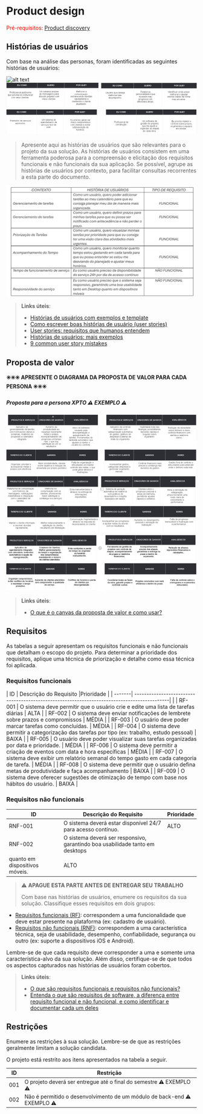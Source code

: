 # Product design

<span style="color:red">Pré-requisitos: <a href="02-Product-discovery.md"> Product discovery</a></span>




## Histórias de usuários

Com base na análise das personas, foram identificadas as seguintes histórias de usuários:

![alt text](<images/Historias de usuário.png>)
![alt text](<images/Historias de usuario 2.png>)
![alt text](<images/Historias de usuario 3.png>)


> Apresente aqui as histórias de usuários que são relevantes para o projeto da sua solução. As histórias de usuários consistem em uma ferramenta poderosa para a compreensão e elicitação dos requisitos funcionais e não funcionais da sua aplicação. Se possível, agrupe as histórias de usuários por contexto, para facilitar consultas recorrentes a esta parte do documento.

![alt text](images/HISTORIADEUSUARIOS.png)


> **Links úteis**:
> - [Histórias de usuários com exemplos e template](https://www.atlassian.com/br/agile/project-management/user-stories)
> - [Como escrever boas histórias de usuário (user stories)](https://medium.com/vertice/como-escrever-boas-users-stories-hist%C3%B3rias-de-usu%C3%A1rios-b29c75043fac)
> - [User stories: requisitos que humanos entendem](https://www.luiztools.com.br/post/user-stories-descricao-de-requisitos-que-humanos-entendem/)
> - [Histórias de usuários: mais exemplos](https://www.reqview.com/doc/user-stories-example.html)
> - [9 common user story mistakes](https://airfocus.com/blog/user-story-mistakes/)


## Proposta de valor

**✳️✳️✳️ APRESENTE O DIAGRAMA DA PROPOSTA DE VALOR PARA CADA PERSONA ✳️✳️✳️**

##### Proposta para a persona XPTO ⚠️ EXEMPLO ⚠️

![alt text](<images/Proposta de valor.png>)
![alt text](<images/Proposta de valor 2.png>)
![alt text](<images/Proposta de valor 3.png>)




> **Links úteis**:
> - [O que é o canvas da proposta de valor e como usar?](https://www.youtube.com/watch?v=Iqb-8Q_eiiA)

## Requisitos

As tabelas a seguir apresentam os requisitos funcionais e não funcionais que detalham o escopo do projeto. Para determinar a prioridade dos requisitos, aplique uma técnica de priorização e detalhe como essa técnica foi aplicada.

### Requisitos funcionais

| ID     | Descrição do Requisito                                                                      |Prioridade |
| -------| --------------------------------------------------------------------------------------------|           |
| RF-001 | O sistema deve permitir que o usuário crie e edite uma lista de tarefas diárias             | ALTA      |
| RF-002 | O sistema deve enviar notificações de lembrete sobre prazos e compromissos                  | MÉDIA     |
| RF-003 | O usuário deve poder marcar tarefas como concluídas.                                        | MÉDIA     |
| RF-004 | O sistema deve permitir a categorização das tarefas por tipo (ex: trabalho, estudo pessoal) | BAIXA     |
| RF-005 | O usuário deve poder visualizar suas tarefas organizadas por data e prioridade.             | MÉDIA     |
| RF-006 | O sistema deve permitir a criação de eventos com data e hora específicas                    | MÉDIA     |
| RF-007 | O sistema deve exibir um relatório semanal do tempo gasto em cada categoria de tarefa.      | MÉDIA     |
| RF-008 | O sistema deve permitir que o usuário defina metas de produtividade e faça acompanhamento   | BAIXA     |
| RF-009 | O sistema deve oferecer sugestões de otimização de tempo com base nos hábitos do usuário.   | BAIXA     |

### Requisitos não funcionais

| ID      | Descrição do Requisito                                                                | Prioridade |
| ------- | ------------------------------------------------------------------------------------- | ---------- |
| RNF-001 | O sistema deverá estar disponível 24/7 para acesso contínuo.                          |  ALTO      |
| RNF-002 | O sistema deverá ser responsivo, garantindo boa usabilidade tanto em desktops
           quanto em dispositivos móveis.                                                          |  ALTO      |

> ⚠️ **APAGUE ESTA PARTE ANTES DE ENTREGAR SEU TRABALHO**
>
> Com base nas histórias de usuários, enumere os requisitos da sua solução. Classifique esses requisitos em dois grupos:

- [Requisitos funcionais
 (RF)](https://pt.wikipedia.org/wiki/Requisito_funcional):
 correspondem a uma funcionalidade que deve estar presente na
  plataforma (ex: cadastro de usuário).
- [Requisitos não funcionais
  (RNF)](https://pt.wikipedia.org/wiki/Requisito_n%C3%A3o_funcional):
  correspondem a uma característica técnica, seja de usabilidade,
  desempenho, confiabilidade, segurança ou outro (ex: suporte a
  dispositivos iOS e Android).

Lembre-se de que cada requisito deve corresponder a uma e somente uma característica-alvo da sua solução. Além disso, certifique-se de que todos os aspectos capturados nas histórias de usuários foram cobertos.

> **Links úteis**:
> - [O que são requisitos funcionais e requisitos não funcionais?](https://codificar.com.br/requisitos-funcionais-nao-funcionais/)
> - [Entenda o que são requisitos de software, a diferença entre requisito funcional e não funcional, e como identificar e documentar cada um deles](https://analisederequisitos.com.br/requisitos-funcionais-e-requisitos-nao-funcionais-o-que-sao/)


## Restrições

Enumere as restrições à sua solução. Lembre-se de que as restrições geralmente limitam a solução candidata.

O projeto está restrito aos itens apresentados na tabela a seguir.

|ID| Restrição                                             |
|--|-------------------------------------------------------|
|001| O projeto deverá ser entregue até o final do semestre ⚠️ EXEMPLO ⚠️ |
|002| Não é permitido o desenvolvimento de um módulo de back-end  ⚠️ EXEMPLO ⚠️  |